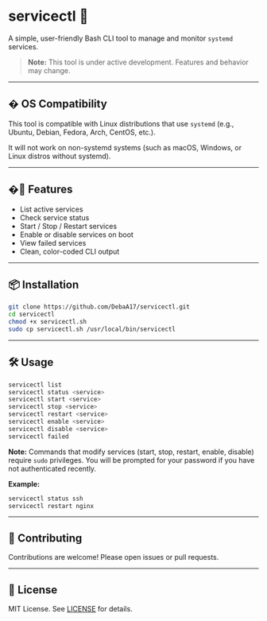# servicectl 🔧


A simple, user-friendly Bash CLI tool to manage and monitor `systemd` services.

> **Note:** This tool is under active development. Features and behavior may change.

---

## �️ OS Compatibility

This tool is compatible with Linux distributions that use `systemd` (e.g., Ubuntu, Debian, Fedora, Arch, CentOS, etc.).

It will not work on non-systemd systems (such as macOS, Windows, or Linux distros without systemd).

---

## �🚀 Features

- List active services
- Check service status
- Start / Stop / Restart services
- Enable or disable services on boot
- View failed services
- Clean, color-coded CLI output

---

## 📦 Installation

```bash
git clone https://github.com/DebaA17/servicectl.git
cd servicectl
chmod +x servicectl.sh
sudo cp servicectl.sh /usr/local/bin/servicectl
```

---

## 🛠️ Usage

```bash
servicectl list
servicectl status <service>
servicectl start <service>
servicectl stop <service>
servicectl restart <service>
servicectl enable <service>
servicectl disable <service>
servicectl failed
```

**Note:** Commands that modify services (start, stop, restart, enable, disable) require `sudo` privileges. You will be prompted for your password if you have not authenticated recently.

**Example:**
```bash
servicectl status ssh
servicectl restart nginx
```

---

## 🤝 Contributing

Contributions are welcome! Please open issues or pull requests.

---

## 📄 License

MIT License. See [LICENSE](LICENSE) for details.

